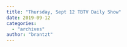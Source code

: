 ```yaml
---
title: "Thursday, Sept 12 TBTV Daily Show"
date: 2019-09-12
categories: 
  - "archives"
author: "brantzt"
---
```



